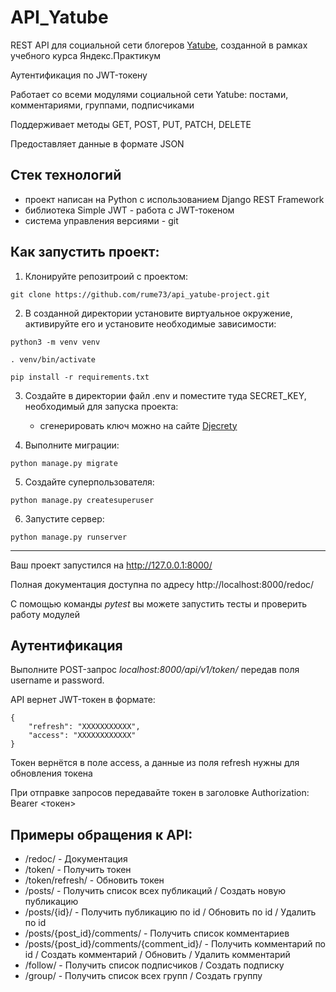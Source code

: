 # API_Yatube

REST API для социальной сети блогеров [Yatube](https://github.com/rume73/yatube-project), созданной в рамках учебного курса Яндекс.Практикум

Аутентификация по JWT-токену

Работает со всеми модулями социальной сети Yatube: постами, комментариями, группами, подписчиками

Поддерживает методы GET, POST, PUT, PATCH, DELETE

Предоставляет данные в формате JSON

## Стек технологий
- проект написан на Python с использованием Django REST Framework
- библиотека Simple JWT - работа с JWT-токеном
- система управления версиями - git

## Как запустить проект:

1) Клонируйте репозитроий с проектом:
```
git clone https://github.com/rume73/api_yatube-project.git
```
2) В созданной директории установите виртуальное окружение, активируйте его и установите необходимые зависимости:
```
python3 -m venv venv

. venv/bin/activate

pip install -r requirements.txt
```
3) Создайте в директории файл .env и поместите туда SECRET_KEY, необходимый для запуска проекта:
   - сгенерировать ключ можно на сайте [Djecrety](https://djecrety.ir/)

4) Выполните миграции:
```
python manage.py migrate
```
5) Создайте суперпользователя:
```
python manage.py createsuperuser
```
6) Запустите сервер:
```
python manage.py runserver
```
____________________________________

Ваш проект запустился на http://127.0.0.1:8000/

Полная документация доступна по адресу http://localhost:8000/redoc/

С помощью команды *pytest* вы можете запустить тесты и проверить работу модулей

## Аутентификация

Выполните POST-запрос *localhost:8000/api/v1/token/* передав поля username и password.

API вернет JWT-токен в формате:

    {
        "refresh": "ХХХХХХХХХХХ",
        "access": "ХХХХХХХХХХХХ"
    }
    
Токен вернётся в поле access, а данные из поля refresh нужны для обновления токена

При отправке запроcов передавайте токен в заголовке Authorization: Bearer <токен>

## Примеры обращения к API:

- /redoc/ - Документация
- /token/ - Получить токен
- /token/refresh/ - Обновить токен
- /posts/ - Получить список всех публикаций / Создать новую публикацию
- /posts/{id}/ - Получить публикацию по id / Обновить по id / Удалить по id
- /posts/{post_id}/comments/ - Получить список комментариев
- /posts/{post_id}/comments/{comment_id}/ - Получить комментарий по id / Создать комментарий / Обновить / Удалить комментарий
- /follow/ - Получить список подписчиков / Создать подписку
- /group/ - Получить список всех групп / Создать группу
